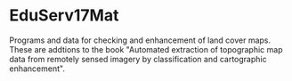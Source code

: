 # EduServ17Mat
Programs and data for checking and enhancement of land cover maps. 
These are addtions to the book "Automated extraction of topographic map data from remotely sensed imagery by classification and cartographic enhancement".
